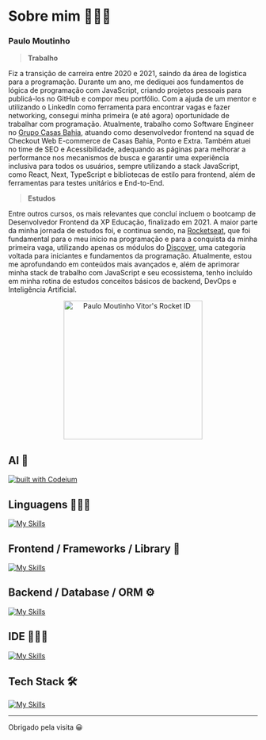 <h1>Sobre mim 👨🏾‍💻</h1>
<h3>Paulo Moutinho</h3>

>**Trabalho**
<p>
 Fiz a transição de carreira entre 2020 e 2021, saindo da área de logística para a programação. Durante um ano, me dediquei aos fundamentos de lógica de programação com JavaScript, criando projetos pessoais para publicá-los no GitHub e compor meu portfólio. Com a ajuda de um mentor e utilizando o LinkedIn como ferramenta para encontrar vagas e fazer networking, consegui minha primeira (e até agora) oportunidade de trabalhar com programação.
 Atualmente, trabalho como Software Engineer no <a href="https://ri.grupocasasbahia.com.br/a-companhia/nossas-marcas/">Grupo Casas Bahia</a>, atuando como desenvolvedor frontend na squad de Checkout Web E-commerce de Casas Bahia, Ponto e Extra. Também atuei no time de SEO e Acessibilidade, adequando as páginas para melhorar a performance nos mecanismos de busca e garantir uma experiência inclusiva para todos os usuários, sempre utilizando a stack JavaScript, como React, Next, TypeScript e bibliotecas de estilo para frontend, além de ferramentas para testes unitários e End-to-End.
</p>

>**Estudos**
<p>
Entre outros cursos, os mais relevantes que concluí incluem o bootcamp de Desenvolvedor Frontend da XP Educação, finalizado em 2021. A maior parte da minha jornada de estudos foi, e continua sendo, na <a href="https://app.rocketseat.com.br/me/paulo-moutinho-vitor-08258">Rocketseat</a>, que foi fundamental para o meu início na programação e para a conquista da minha primeira vaga, utilizando apenas os módulos do <a href="https://www.rocketseat.com.br/discover">Discover</a>, uma categoria voltada para iniciantes e fundamentos da programação. Atualmente, estou me aprofundando em conteúdos mais avançados e, além de aprimorar minha stack de trabalho com JavaScript e seu ecossistema, tenho incluído em minha rotina de estudos conceitos básicos de backend, DevOps e Inteligência Artificial.
</p>

<div align="center">
 <a href="https://app.rocketseat.com.br/me/paulo-moutinho-vitor-08258"><img src="https://app.rocketseat.com.br/api/rocketid/share?slug=paulo-moutinho-vitor-08258&type=card" width="280" alt="Paulo Moutinho Vitor's Rocket ID"/></a>
</div>

## AI 🤖
[![built with Codeium](https://codeium.com/badges/main)](https://codeium.com)

## Linguagens 👨🏾‍💻
[![My Skills](https://skillicons.dev/icons?i=js,ts)](https://skillicons.dev)

## Frontend / Frameworks / Library 🚀
[![My Skills](https://skillicons.dev/icons?i=html,tailwind,react,next,vite,vitest,jest,cypress)](https://skillicons.dev)

## Backend / Database / ORM ⚙️
[![My Skills](https://skillicons.dev/icons?i=nodejs,docker,postgres,prisma)](https://skillicons.dev)

 ## IDE 👨🏾‍💻
 [![My Skills](https://skillicons.dev/icons?i=vscode)](https://skillicons.dev)
 
 ## Tech Stack 🛠
[![My Skills](https://skillicons.dev/icons?i=git,github,npm)](https://skillicons.dev)

-----------------------------
<p>Obrigado pela visita 😀</p>
